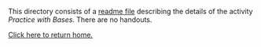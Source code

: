 This directory consists of a [readme file](https://github.com/sfushidahardy/SSEA-Linear-Algebra-Activities/blob/main/SubspaceDimensionSpan/PracticeWithBases/practice-with-bases.pdf) describing the details of the activity _Practice with Bases_. There are no handouts.

[Click here to return home.](https://github.com/sfushidahardy/SSEA-Linear-Algebra-Activities/blob/main/README.md#SubspaceDimensionSpan)
